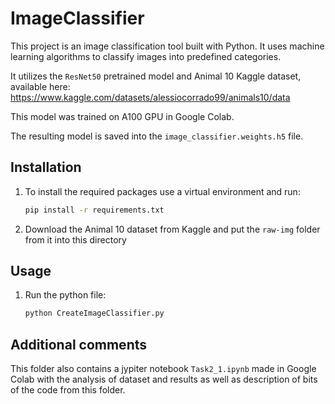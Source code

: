 # ImageClassifier

This project is an image classification tool built with Python. It uses machine learning algorithms to classify images into predefined categories.

It utilizes the ```ResNet50``` pretrained model and Animal 10 Kaggle dataset, available here: https://www.kaggle.com/datasets/alessiocorrado99/animals10/data

This model was trained on A100 GPU in Google Colab.

The resulting model is saved into the ```image_classifier.weights.h5``` file.

## Installation

1. To install the required packages use a virtual environment and run:
    ```sh
    pip install -r requirements.txt
    ```
2. Download the Animal 10 dataset from Kaggle and put the ```raw-img``` folder from it into this directory

## Usage

1. Run the python file:
    ```sh
    python CreateImageClassifier.py
    ```

## Additional comments

This folder also contains a jypiter notebook ```Task2_1.ipynb``` made in Google Colab with the analysis of dataset and results as well as description of bits of the code from this folder.

